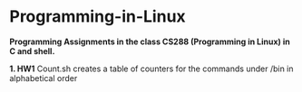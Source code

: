 # Programming-in-Linux

**Programming Assignments in the class CS288 (Programming in Linux) in C and shell.**

**1. HW1**
Count.sh creates a table of counters for the commands under /bin in alphabetical order
      
